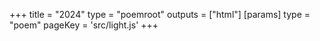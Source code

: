 +++
title = "2024"
type = "poemroot"
outputs = ["html"]
[params]
    type = "poem"
    pageKey = 'src/light.js'
+++
